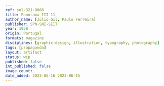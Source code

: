 ```yaml
---
ref: sol-321-0008
title: Panorama III 11
author_name: [Júlio Gil, Paulo Ferreira]
publisher: SPN-SNI-SEIT
year: 1958
origin: Portugal
formats: magazine
disciplines: [graphic-design, illustration, typography, photography]
tags: [propaganda]
layout: artifact
status: wip
published: false
int_published: false
image_count:
date_added: 2023-06-16 2023-06-15
---
```

